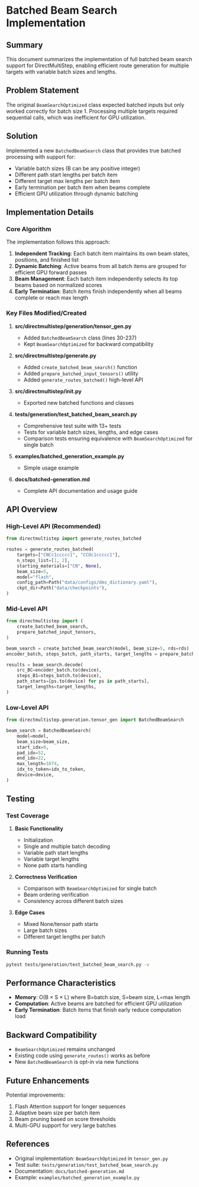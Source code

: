 # Batched Beam Search Implementation

## Summary

This document summarizes the implementation of full batched beam search support for DirectMultiStep, enabling efficient route generation for multiple targets with variable batch sizes and lengths.

## Problem Statement

The original `BeamSearchOptimized` class expected batched inputs but only worked correctly for batch size 1. Processing multiple targets required sequential calls, which was inefficient for GPU utilization.

## Solution

Implemented a new `BatchedBeamSearch` class that provides true batched processing with support for:
- Variable batch sizes (B can be any positive integer)
- Different path start lengths per batch item
- Different target max lengths per batch item
- Early termination per batch item when beams complete
- Efficient GPU utilization through dynamic batching

## Implementation Details

### Core Algorithm

The implementation follows this approach:

1. **Independent Tracking**: Each batch item maintains its own beam states, positions, and finished list
2. **Dynamic Batching**: Active beams from all batch items are grouped for efficient GPU forward passes
3. **Beam Management**: Each batch item independently selects its top beams based on normalized scores
4. **Early Termination**: Batch items finish independently when all beams complete or reach max length

### Key Files Modified/Created

1. **src/directmultistep/generation/tensor_gen.py**
   - Added `BatchedBeamSearch` class (lines 30-237)
   - Kept `BeamSearchOptimized` for backward compatibility

2. **src/directmultistep/generate.py**
   - Added `create_batched_beam_search()` function
   - Added `prepare_batched_input_tensors()` utility
   - Added `generate_routes_batched()` high-level API

3. **src/directmultistep/__init__.py**
   - Exported new batched functions and classes

4. **tests/generation/test_batched_beam_search.py**
   - Comprehensive test suite with 13+ tests
   - Tests for variable batch sizes, lengths, and edge cases
   - Comparison tests ensuring equivalence with `BeamSearchOptimized` for single batch

5. **examples/batched_generation_example.py**
   - Simple usage example

6. **docs/batched-generation.md**
   - Complete API documentation and usage guide

## API Overview

### High-Level API (Recommended)

```python
from directmultistep import generate_routes_batched

routes = generate_routes_batched(
    targets=["CNCc1ccccc1", "CCOc1ccccc1"],
    n_steps_list=[1, 2],
    starting_materials=["CN", None],
    beam_size=5,
    model="flash",
    config_path=Path("data/configs/dms_dictionary.yaml"),
    ckpt_dir=Path("data/checkpoints"),
)
```

### Mid-Level API

```python
from directmultistep import (
    create_batched_beam_search,
    prepare_batched_input_tensors,
)

beam_search = create_batched_beam_search(model, beam_size=5, rds=rds)
encoder_batch, steps_batch, path_starts, target_lengths = prepare_batched_input_tensors(...)

results = beam_search.decode(
    src_BC=encoder_batch.to(device),
    steps_B1=steps_batch.to(device),
    path_starts=[ps.to(device) for ps in path_starts],
    target_lengths=target_lengths,
)
```

### Low-Level API

```python
from directmultistep.generation.tensor_gen import BatchedBeamSearch

beam_search = BatchedBeamSearch(
    model=model,
    beam_size=beam_size,
    start_idx=0,
    pad_idx=52,
    end_idx=22,
    max_length=1074,
    idx_to_token=idx_to_token,
    device=device,
)
```

## Testing

### Test Coverage

1. **Basic Functionality**
   - Initialization
   - Single and multiple batch decoding
   - Variable path start lengths
   - Variable target lengths
   - None path starts handling

2. **Correctness Verification**
   - Comparison with `BeamSearchOptimized` for single batch
   - Beam ordering verification
   - Consistency across different batch sizes

3. **Edge Cases**
   - Mixed None/tensor path starts
   - Large batch sizes
   - Different target lengths per batch

### Running Tests

```bash
pytest tests/generation/test_batched_beam_search.py -v
```

## Performance Characteristics

- **Memory**: O(B × S × L) where B=batch size, S=beam size, L=max length
- **Computation**: Active beams are batched for efficient GPU utilization
- **Early Termination**: Batch items that finish early reduce computation load

## Backward Compatibility

- `BeamSearchOptimized` remains unchanged
- Existing code using `generate_routes()` works as before
- New `BatchedBeamSearch` is opt-in via new functions

## Future Enhancements

Potential improvements:
1. Flash Attention support for longer sequences
2. Adaptive beam size per batch item
3. Beam pruning based on score thresholds
4. Multi-GPU support for very large batches

## References

- Original implementation: `BeamSearchOptimized` in `tensor_gen.py`
- Test suite: `tests/generation/test_batched_beam_search.py`
- Documentation: `docs/batched-generation.md`
- Example: `examples/batched_generation_example.py`
